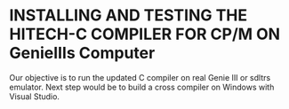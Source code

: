 # INSTALLING AND TESTING THE HITECH-C COMPILER FOR CP/M ON GenieIIIs Computer
Our objective is to run the updated C compiler on real Genie III or sdltrs emulator. Next step would be to build a cross compiler on Windows with Visual Studio.
